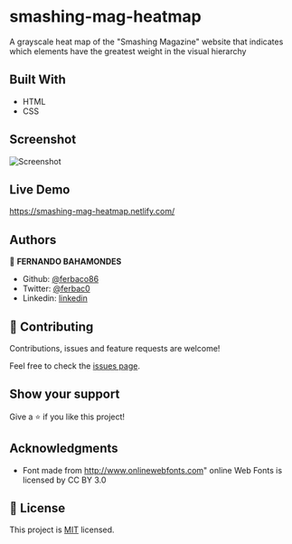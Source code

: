# smashing-mag-heatmap
A grayscale heat map of the "Smashing Magazine" website that indicates which elements have the greatest weight in the visual hierarchy

## Built With

- HTML
- CSS

## Screenshot

![Screenshot](https://user-images.githubusercontent.com/52765379/77222497-6ed1c700-6b32-11ea-801a-52ed039146ec.png)

## Live Demo

https://smashing-mag-heatmap.netlify.com/

## Authors

👤 **FERNANDO BAHAMONDES**

- Github: [@ferbaco86](https://github.com/ferbaco86)
- Twitter: [@ferbac0](https://twitter.com/ferbac0)
- Linkedin: [linkedin](https://www.linkedin.com/in/fernando-bahamondes-correa)

## 🤝 Contributing

Contributions, issues and feature requests are welcome!

Feel free to check the [issues page](issues/).

## Show your support

Give a ⭐️ if you like this project!

## Acknowledgments

- Font made from http://www.onlinewebfonts.com" online Web Fonts is licensed by CC BY 3.0

## 📝 License

This project is [MIT](lic.url) licensed.

